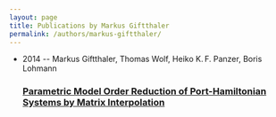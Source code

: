 ```yaml
---
layout: page
title: Publications by Markus Giftthaler
permalink: /authors/markus-giftthaler/
---
```


<ul class="post-list">
<li><span class='post-meta'>2014 -- Markus Giftthaler, Thomas Wolf, Heiko K. F. Panzer, Boris Lohmann</span><h3><a class='post-link' href='../../parametric-model-order-reduction-of-port-hamiltonian-systems-by-matrix-interpolation'>Parametric Model Order Reduction of Port-Hamiltonian Systems by Matrix Interpolation</a></h3></li>

</ul>
